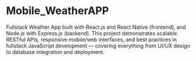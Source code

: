 # Mobile_WeatherAPP
Fullstack Weather App built with React.js and React Native (frontend), and Node.js with Express.js (backend). This project demonstrates scalable RESTful APIs, responsive mobile/web interfaces, and best practices in fullstack JavaScript development — covering everything from UI/UX design to database integration and deployment.
